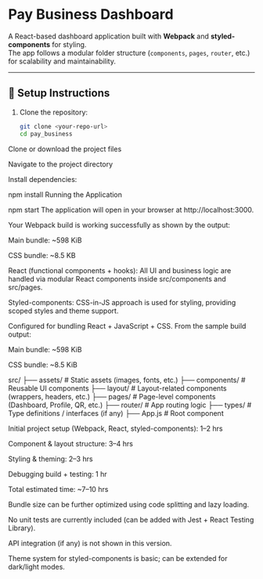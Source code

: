 <!-- Installation -->
# Pay Business Dashboard

A React-based dashboard application built with **Webpack** and **styled-components** for styling.  
The app follows a modular folder structure (`components`, `pages`, `router`, etc.) for scalability and maintainability.

---

## 🚀 Setup Instructions

1. Clone the repository:
   ```bash
   git clone <your-repo-url>
   cd pay_business

Clone or download the project files

Navigate to the project directory

Install dependencies:

<!-- bash -->
npm install
Running the Application
<!-- bash -->
npm start
The application will open in your browser at http://localhost:3000.

<!-- Webpack Configuration Notes -->
Your Webpack build is working successfully as shown by the output:

Main bundle: ~598 KiB

CSS bundle: ~8.5 KB

<!-- Project Architecture & Approach -->

React (functional components + hooks):
All UI and business logic are handled via modular React components inside src/components and src/pages.

Styled-components:
CSS-in-JS approach is used for styling, providing scoped styles and theme support.

<!-- Webpack: -->
Configured for bundling React + JavaScript + CSS.
From the sample build output:

Main bundle: ~598 KiB

CSS bundle: ~8.5 KiB

<!-- Folder Structure: -->

src/
├── assets/          # Static assets (images, fonts, etc.)
├── components/      # Reusable UI components
├── layout/          # Layout-related components (wrappers, headers, etc.)
├── pages/           # Page-level components (Dashboard, Profile, QR, etc.)
├── router/          # App routing logic
├── types/           # Type definitions / interfaces (if any)
├── App.js           # Root component

<!-- ⏱️ Time Spent -->

Initial project setup (Webpack, React, styled-components): 1–2 hrs

Component & layout structure: 3–4 hrs

Styling & theming: 2–3 hrs

Debugging build + testing: 1 hr

Total estimated time: ~7–10 hrs

<!-- ⚠️ Known Limitations -->

Bundle size can be further optimized using code splitting and lazy loading.

No unit tests are currently included (can be added with Jest + React Testing Library).

API integration (if any) is not shown in this version.

Theme system for styled-components is basic; can be extended for dark/light modes.

